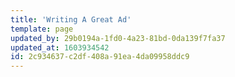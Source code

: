 ```yaml
---
title: 'Writing A Great Ad'
template: page
updated_by: 29b0194a-1fd0-4a23-81bd-0da139f7fa37
updated_at: 1603934542
id: 2c934637-c2df-408a-91ea-4da09958ddc9
---
```

